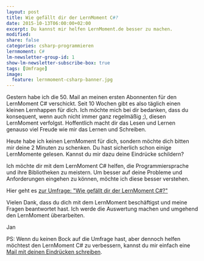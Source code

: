 ```yaml
---
layout: post
title: Wie gefällt dir der LernMoment C#?
date: 2015-10-13T06:00:00+02:00
excerpt: Du kannst mir helfen LernMoment.de besser zu machen.
modified:
share: false
categories: csharp-programmieren
lernmoment: C#
lm-newsletter-group-id: 1
show-lm-newsletter-subscribe-box: true
tags: [Umfrage]
image:
  feature: lernmoment-csharp-banner.jpg
---
```


Gestern habe ich die 50. Mail an meinen ersten Abonnenten für den LernMoment C# verschickt. Seit 10 Wochen gibt es also täglich einen kleinen Lernhappen für dich. Ich möchte mich bei dir bedanken, dass du konsequent, wenn auch nicht immer ganz regelmäßig ;), diesen LernMoment verfolgst. Hoffentlich macht dir das Lesen und Lernen genauso viel Freude wie mir das Lernen und Schreiben.

Heute habe ich keinen LernMoment für dich, sondern möchte dich bitten mir deine 2 Minuten zu schenken. Du hast sicherlich schon einige LernMomente gelesen. Kannst du mir dazu deine Eindrücke schildern?

Ich möchte dir mit dem LernMoment C# helfen, die Programmiersprache und ihre Bibliotheken zu meistern. Um besser auf deine Probleme und Anforderungen eingehen zu können, möchte ich diese besser verstehen.

Hier geht es [zur Umfrage: "Wie gefällt dir der LernMoment C#?"](https://docs.google.com/forms/d/1TgZ0nMdTO3yJ4tmwfZcUFLW45LK63B1iryzjTGbtHdI/viewform?usp=send_form)

Vielen Dank, dass du dich mit dem LernMoment beschäftigst und meine Fragen beantwortet hast. Ich werde die Auswertung machen und umgehend den LernMoment überarbeiten.

Jan

PS: Wenn du keinen Bock auf die Umfrage hast, aber dennoch helfen möchtest den LernMoment C# zu verbessern, kannst du mir einfach eine [Mail mit deinen Eindrücken schreiben](mailto:jan@lernmoment.de). 
